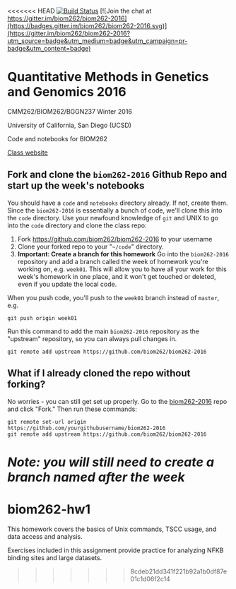 <<<<<<< HEAD
[![Build Status](https://travis-ci.org/biom262/biom262-2016.svg?branch=master)](https://travis-ci.org/biom262/biom262-2016) [![Join the chat at https://gitter.im/biom262/biom262-2016](https://badges.gitter.im/biom262/biom262-2016.svg)](https://gitter.im/biom262/biom262-2016?utm_source=badge&utm_medium=badge&utm_campaign=pr-badge&utm_content=badge)


# Quantitative Methods in Genetics and Genomics 2016



CMM262/BIOM262/BGGN237 Winter 2016

University of California, San Diego (UCSD)

Code and notebooks for BIOM262

[Class website](http://biom262.github.io/biom262-2016)


## Fork and clone the `biom262-2016` Github Repo and start up the week's notebooks

You should have a `code` and `notebooks` directory already. If not, create them. Since the `biom262-2016` is essentially a bunch of code, we'll clone this into the `code` directory. Use your newfound knowledge of `git` and UNIX to go into the `code` directory and clone the class repo:

1. Fork https://github.com/biom262/biom262-2016 to your username
2. Clone your forked repo to your "`~/code`" directory.
3. **Important: Create a branch for this homework** Go into the `biom262-2016` repository and add a branch called the week of homework you're working on, e.g. `week01`. This will allow you to have all your work for this week's homework in one place, and it won't get touched or deleted, even if you update the local code.

When you push code, you'll push to the `week01` branch instead of `master`, e.g.

```
git push origin week01
```

Run this command to add the main `biom262-2016` repository as the "upstream" repository, so you can always pull changes in.
```
git remote add upstream https://github.com/biom262/biom262-2016
```

## What if I already cloned the repo without forking?

No worries - you can still get set up properly. Go to the [biom262-2016](https://github.com/biom262/biom262-2016) repo and click "Fork." Then run these commands:

```
git remote set-url origin https://github.com/yourgithubusername/biom262-2016
git remote add upstream https://github.com/biom262/biom262-2016
```

***Note: you will still need to create  a branch named after the week***
=======
# biom262-hw1

This homework covers the basics of Unix commands, TSCC usage, and data access and analysis.

Exercises included in this assignment provide practice for analyzing NFKB binding sites and large datasets.
>>>>>>> 8cdeb21dd341f221b92a1b0df87e01c1d06f2c14
